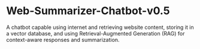# Web-Summarizer-Chatbot-v0.5
A chatbot capable using internet and retrieving website content, storing it in a vector database, and using Retrieval-Augmented Generation (RAG) for context-aware responses and summarization.
